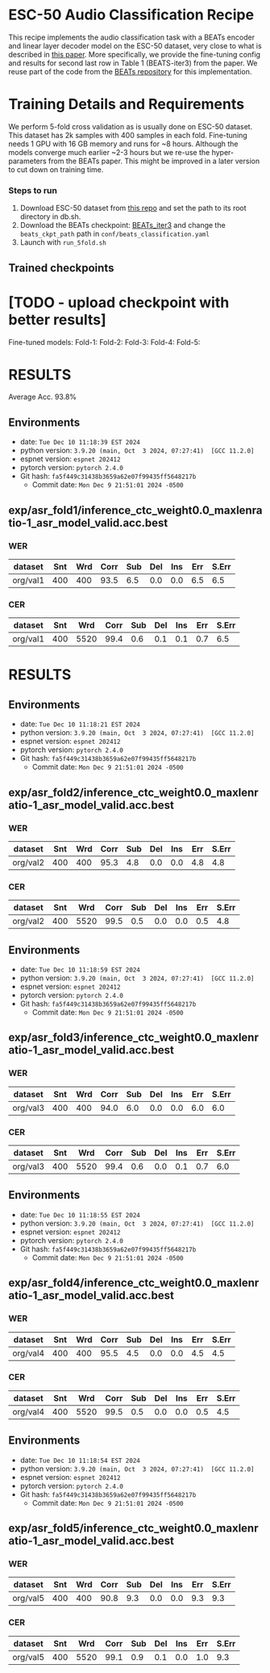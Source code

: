 # ESC-50 Audio Classification Recipe

This recipe implements the audio classification task with a BEATs encoder and linear layer decoder model on the ESC-50 dataset, very close to what is described in [this paper](https://arxiv.org/abs/2212.09058).
More specifically, we provide the fine-tuning config and results for second last row in Table 1 (BEATS-iter3) from the paper.
We reuse part of the code from the [BEATs repository](https://github.com/microsoft/unilm/tree/master/beats) for this implementation.

# Training Details and Requirements
We perform 5-fold cross validation as is usually done on ESC-50 dataset.
This dataset has 2k samples with 400 samples in each fold.
Fine-tuning needs 1 GPU with 16 GB memory and runs for ~8 hours.
Although the models converge much earlier ~2-3 hours but we re-use the hyper-parameters from the BEATs paper.
This might be improved in a later version to cut down on training time.


### Steps to run

1. Download ESC-50 dataset from [this repo](https://github.com/karolpiczak/ESC-50?tab=readme-ov-file#download) and set the path to its root directory in db.sh.
2. Download the BEATs checkpoint: [BEATs_iter3](https://github.com/microsoft/unilm/tree/master/beats) and change the `beats_ckpt_path` path in `conf/beats_classification.yaml`
3. Launch with `run_5fold.sh`


## Trained checkpoints
# [TODO - upload checkpoint with better results]

Fine-tuned models:
Fold-1:
Fold-2:
Fold-3:
Fold-4:
Fold-5:


<!-- Generated by scripts/utils/show_asr_result.sh -->
# RESULTS

Average Acc. 93.8%

## Environments
- date: `Tue Dec 10 11:18:39 EST 2024`
- python version: `3.9.20 (main, Oct  3 2024, 07:27:41)  [GCC 11.2.0]`
- espnet version: `espnet 202412`
- pytorch version: `pytorch 2.4.0`
- Git hash: `fa5f449c31438b3659a62e07f99435ff5648217b`
  - Commit date: `Mon Dec 9 21:51:01 2024 -0500`

## exp/asr_fold1/inference_ctc_weight0.0_maxlenratio-1_asr_model_valid.acc.best
### WER

|dataset|Snt|Wrd|Corr|Sub|Del|Ins|Err|S.Err|
|---|---|---|---|---|---|---|---|---|
|org/val1|400|400|93.5|6.5|0.0|0.0|6.5|6.5|

### CER

|dataset|Snt|Wrd|Corr|Sub|Del|Ins|Err|S.Err|
|---|---|---|---|---|---|---|---|---|
|org/val1|400|5520|99.4|0.6|0.1|0.1|0.7|6.5|


<!-- Generated by scripts/utils/show_asr_result.sh -->
# RESULTS
## Environments
- date: `Tue Dec 10 11:18:21 EST 2024`
- python version: `3.9.20 (main, Oct  3 2024, 07:27:41)  [GCC 11.2.0]`
- espnet version: `espnet 202412`
- pytorch version: `pytorch 2.4.0`
- Git hash: `fa5f449c31438b3659a62e07f99435ff5648217b`
  - Commit date: `Mon Dec 9 21:51:01 2024 -0500`

## exp/asr_fold2/inference_ctc_weight0.0_maxlenratio-1_asr_model_valid.acc.best
### WER

|dataset|Snt|Wrd|Corr|Sub|Del|Ins|Err|S.Err|
|---|---|---|---|---|---|---|---|---|
|org/val2|400|400|95.3|4.8|0.0|0.0|4.8|4.8|

### CER

|dataset|Snt|Wrd|Corr|Sub|Del|Ins|Err|S.Err|
|---|---|---|---|---|---|---|---|---|
|org/val2|400|5520|99.5|0.5|0.0|0.0|0.5|4.8|


<!-- Generated by scripts/utils/show_asr_result.sh -->

## Environments
- date: `Tue Dec 10 11:18:59 EST 2024`
- python version: `3.9.20 (main, Oct  3 2024, 07:27:41)  [GCC 11.2.0]`
- espnet version: `espnet 202412`
- pytorch version: `pytorch 2.4.0`
- Git hash: `fa5f449c31438b3659a62e07f99435ff5648217b`
  - Commit date: `Mon Dec 9 21:51:01 2024 -0500`

## exp/asr_fold3/inference_ctc_weight0.0_maxlenratio-1_asr_model_valid.acc.best
### WER

|dataset|Snt|Wrd|Corr|Sub|Del|Ins|Err|S.Err|
|---|---|---|---|---|---|---|---|---|
|org/val3|400|400|94.0|6.0|0.0|0.0|6.0|6.0|

### CER

|dataset|Snt|Wrd|Corr|Sub|Del|Ins|Err|S.Err|
|---|---|---|---|---|---|---|---|---|
|org/val3|400|5520|99.4|0.6|0.0|0.1|0.7|6.0|


<!-- Generated by scripts/utils/show_asr_result.sh -->

## Environments
- date: `Tue Dec 10 11:18:55 EST 2024`
- python version: `3.9.20 (main, Oct  3 2024, 07:27:41)  [GCC 11.2.0]`
- espnet version: `espnet 202412`
- pytorch version: `pytorch 2.4.0`
- Git hash: `fa5f449c31438b3659a62e07f99435ff5648217b`
  - Commit date: `Mon Dec 9 21:51:01 2024 -0500`

## exp/asr_fold4/inference_ctc_weight0.0_maxlenratio-1_asr_model_valid.acc.best
### WER

|dataset|Snt|Wrd|Corr|Sub|Del|Ins|Err|S.Err|
|---|---|---|---|---|---|---|---|---|
|org/val4|400|400|95.5|4.5|0.0|0.0|4.5|4.5|

### CER

|dataset|Snt|Wrd|Corr|Sub|Del|Ins|Err|S.Err|
|---|---|---|---|---|---|---|---|---|
|org/val4|400|5520|99.5|0.5|0.0|0.0|0.5|4.5|


<!-- Generated by scripts/utils/show_asr_result.sh -->

## Environments
- date: `Tue Dec 10 11:18:54 EST 2024`
- python version: `3.9.20 (main, Oct  3 2024, 07:27:41)  [GCC 11.2.0]`
- espnet version: `espnet 202412`
- pytorch version: `pytorch 2.4.0`
- Git hash: `fa5f449c31438b3659a62e07f99435ff5648217b`
  - Commit date: `Mon Dec 9 21:51:01 2024 -0500`

## exp/asr_fold5/inference_ctc_weight0.0_maxlenratio-1_asr_model_valid.acc.best
### WER

|dataset|Snt|Wrd|Corr|Sub|Del|Ins|Err|S.Err|
|---|---|---|---|---|---|---|---|---|
|org/val5|400|400|90.8|9.3|0.0|0.0|9.3|9.3|

### CER

|dataset|Snt|Wrd|Corr|Sub|Del|Ins|Err|S.Err|
|---|---|---|---|---|---|---|---|---|
|org/val5|400|5520|99.1|0.9|0.1|0.0|1.0|9.3|
